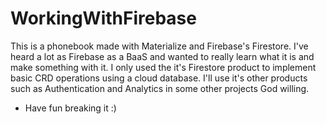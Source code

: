 # WorkingWithFirebase
This is a phonebook made with Materialize and Firebase's Firestore.
I've heard a lot as Firebase as a BaaS and wanted to really learn what it is and make something with it.
I only used the it's Firestore product to implement basic CRD operations using a cloud database.
I'll use it's other products such as Authentication and Analytics in some other projects God willing.

- Have fun breaking it :)




